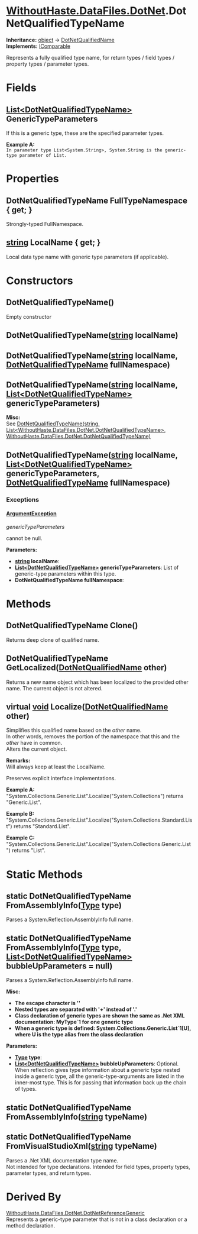 # [WithoutHaste.DataFiles.DotNet](TableOfContents.WithoutHaste.DataFiles.DotNet.md).DotNetQualifiedTypeName

**Inheritance:** [object](https://docs.microsoft.com/en-us/dotnet/api/system.object) → [DotNetQualifiedName](WithoutHaste.DataFiles.DotNet.DotNetQualifiedName.md)  
**Implements:** [IComparable](https://docs.microsoft.com/en-us/dotnet/api/system.icomparable)  

Represents a fully qualified type name, for return types / field types / property types / parameter types.  

# Fields

## [List&lt;DotNetQualifiedTypeName&gt;](https://docs.microsoft.com/en-us/dotnet/api/system.collections.generic.list-1) GenericTypeParameters

If this is a generic type, these are the specified parameter types.  

**Example A:**  
`In parameter type List<System.String>, System.String is the generic-type parameter of List.`  

# Properties

## DotNetQualifiedTypeName FullTypeNamespace { get; }

Strongly-typed FullNamespace.  

## [string](https://docs.microsoft.com/en-us/dotnet/api/system.string) LocalName { get; }

Local data type name with generic type parameters (if applicable).  

# Constructors

## DotNetQualifiedTypeName()

Empty constructor  

## DotNetQualifiedTypeName([string](https://docs.microsoft.com/en-us/dotnet/api/system.string) localName)

## DotNetQualifiedTypeName([string](https://docs.microsoft.com/en-us/dotnet/api/system.string) localName, [DotNetQualifiedTypeName](WithoutHaste.DataFiles.DotNet.DotNetQualifiedTypeName.md) fullNamespace)

## DotNetQualifiedTypeName([string](https://docs.microsoft.com/en-us/dotnet/api/system.string) localName, [List&lt;DotNetQualifiedTypeName&gt;](https://docs.microsoft.com/en-us/dotnet/api/system.collections.generic.list-1) genericTypeParameters)

**Misc:**  
See [DotNetQualifiedTypeName(string, List&lt;WithoutHaste.DataFiles.DotNet.DotNetQualifiedTypeName&gt;, WithoutHaste.DataFiles.DotNet.DotNetQualifiedTypeName)](WithoutHaste.DataFiles.DotNet.DotNetQualifiedTypeName.md)  

## DotNetQualifiedTypeName([string](https://docs.microsoft.com/en-us/dotnet/api/system.string) localName, [List&lt;DotNetQualifiedTypeName&gt;](https://docs.microsoft.com/en-us/dotnet/api/system.collections.generic.list-1) genericTypeParameters, [DotNetQualifiedTypeName](WithoutHaste.DataFiles.DotNet.DotNetQualifiedTypeName.md) fullNamespace)

### Exceptions

#### [ArgumentException](https://docs.microsoft.com/en-us/dotnet/api/system.argumentexception)

_genericTypeParameters_  

 cannot be null.  

**Parameters:**  
* **[string](https://docs.microsoft.com/en-us/dotnet/api/system.string) localName**:   
* **[List&lt;DotNetQualifiedTypeName&gt;](https://docs.microsoft.com/en-us/dotnet/api/system.collections.generic.list-1) genericTypeParameters**: List of generic-type parameters within this type.  
* **DotNetQualifiedTypeName fullNamespace**:   

# Methods

## DotNetQualifiedTypeName Clone()

Returns deep clone of qualified name.  

## DotNetQualifiedTypeName GetLocalized([DotNetQualifiedName](WithoutHaste.DataFiles.DotNet.DotNetQualifiedName.md) other)

Returns a new name object which has been localized to the provided other name. The current object is not altered.  

## virtual [void](https://docs.microsoft.com/en-us/dotnet/api/system.void) Localize([DotNetQualifiedName](WithoutHaste.DataFiles.DotNet.DotNetQualifiedName.md) other)

Simplifies this qualified name based on the _other_ name.  
In other words, removes the portion of the namespace that this and the _other_ have in common.  
Alters the current object.  

**Remarks:**  
Will always keep at least the LocalName.  

Preserves explicit interface implementations.  

**Example A:**  
"System.Collections.Generic.List".Localize("System.Collections") returns "Generic.List".  

**Example B:**  
"System.Collections.Generic.List".Localize("System.Collections.Standard.List") returns "Standard.List".  

**Example C:**  
"System.Collections.Generic.List".Localize("System.Collections.Generic.List") returns "List".  

# Static Methods

## static DotNetQualifiedTypeName FromAssemblyInfo([Type](https://docs.microsoft.com/en-us/dotnet/api/system.type) type)

Parses a System.Reflection.AssemblyInfo full name.  

## static DotNetQualifiedTypeName FromAssemblyInfo([Type](https://docs.microsoft.com/en-us/dotnet/api/system.type) type, [List&lt;DotNetQualifiedTypeName&gt;](https://docs.microsoft.com/en-us/dotnet/api/system.collections.generic.list-1) bubbleUpParameters = null)

Parses a System.Reflection.AssemblyInfo full name.  

**Misc:**  
* **The escape character is '\'**  
* **Nested types are separated with '+' instead of '.'**  
* **Class declaration of generic types are shown the same as .Net XML documentation: MyType`1 for one generic type**  
* **When a generic type is defined: System.Collections.Generic.List`1[U], where U is the type alias from the class declaration**  

**Parameters:**  
* **[Type](https://docs.microsoft.com/en-us/dotnet/api/system.type) type**:   
* **[List&lt;DotNetQualifiedTypeName&gt;](https://docs.microsoft.com/en-us/dotnet/api/system.collections.generic.list-1) bubbleUpParameters**: Optional. When reflection gives type information about a generic type nested inside a generic type, all the generic-type-arguments are listed in the inner-most type. This is for passing that information back up the chain of types.  

## static DotNetQualifiedTypeName FromAssemblyInfo([string](https://docs.microsoft.com/en-us/dotnet/api/system.string) typeName)

## static DotNetQualifiedTypeName FromVisualStudioXml([string](https://docs.microsoft.com/en-us/dotnet/api/system.string) typeName)

Parses a .Net XML documentation type name.  
Not intended for type declarations. Intended for field types, property types, parameter types, and return types.  

# Derived By

[WithoutHaste.DataFiles.DotNet.DotNetReferenceGeneric](WithoutHaste.DataFiles.DotNet.DotNetReferenceGeneric.md)  
Represents a generic-type parameter that is not in a class declaration or a method declaration.  

